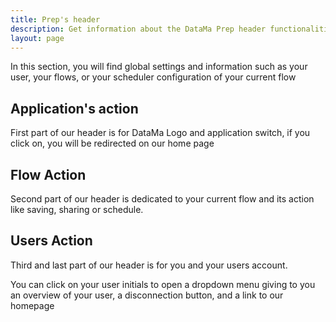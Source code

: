 ```yaml
---
title: Prep's header
description: Get information about the DataMa Prep header functionalities
layout: page
---
```


In this section, you will find global settings and information such as your user, your flows, or your scheduler configuration of your current flow

## Application's action

First part of our header is for DataMa Logo and application switch, if you click on, you will be redirected on our home page 

## Flow Action

Second part of our header is dedicated to your current flow and its action like saving, sharing or schedule.

## Users Action

Third and last part of our header is for you and your users account.

You can click on your user initials to open a dropdown menu giving to you an overview of your user, a disconnection button, and a link to our homepage 